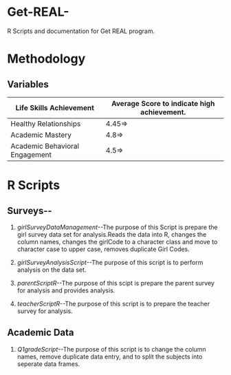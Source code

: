 Get-REAL-
=========

R Scripts and documentation for Get REAL program. 



# Methodology


## Variables




Life Skills Achievement      |Average Score to indicate high achievement.
-------------------------|-----------------------------------------------
Healthy Relationships      |4.45=>
Academic Mastery           |4.8=>
Academic Behavioral Engagement |4.5=>








# R Scripts



## Surveys--

1. *girlSurveyDataManagement*--The purpose of this Script is prepare the girl survey data set for analysis.Reads the data into R, changes the column names, changes the girlCode to a character class and move to character case to upper case, removes duplicate Girl Codes. 


2. *girlSurveyAnalysisScript*--The purpose of this script is to perform analysis on the data set. 

2. *parentScriptR*--The purpose of this scipt is prepare the parent survey for analysis and provides analysis. 


3. *teacherScriptR*--The purpose of this script is to prepare the teacher survey for analysis. 


## Academic Data

1. *Q1gradeScript*--The purpose of this script is to change the column names, remove duplicate data entry, and to split the subjects into seperate data frames. 






